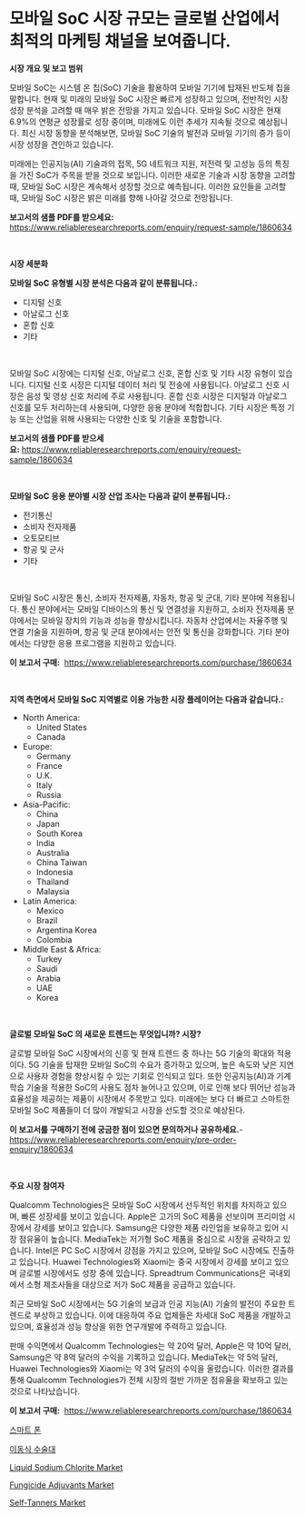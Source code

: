 <p><h1>모바일 SoC 시장 규모는 글로벌 산업에서 최적의 마케팅 채널을 보여줍니다.</h1></p><p><strong>시장 개요 및 보고 범위</strong></p>
<p><p>모바일 SoC는 시스템 온 칩(SoC) 기술을 활용하여 모바일 기기에 탑재된 반도체 칩을 말합니다. 현재 및 미래의 모바일 SoC 시장은 빠르게 성장하고 있으며, 전반적인 시장 성장 분석을 고려할 때 매우 밝은 전망을 가지고 있습니다. 모바일 SoC 시장은 현재 6.9%의 연평균 성장률로 성장 중이며, 미래에도 이런 추세가 지속될 것으로 예상됩니다. 최신 시장 동향을 분석해보면, 모바일 SoC 기술의 발전과 모바일 기기의 증가 등이 시장 성장을 견인하고 있습니다.</p><p>미래에는 인공지능(AI) 기술과의 접목, 5G 네트워크 지원, 저전력 및 고성능 등의 특징을 가진 SoC가 주목을 받을 것으로 보입니다. 이러한 새로운 기술과 시장 동향을 고려할 때, 모바일 SoC 시장은 계속해서 성장할 것으로 예측됩니다. 이러한 요인들을 고려할 때, 모바일 SoC 시장은 밝은 미래를 향해 나아갈 것으로 전망됩니다.</p></p>
<p><strong>보고서의 샘플 PDF를 받으세요:</strong> <a href="https://www.reliableresearchreports.com/enquiry/request-sample/1860634">https://www.reliableresearchreports.com/enquiry/request-sample/1860634</a></p>
<p>&nbsp;</p>
<p><strong>시장 세분화</strong></p>
<p><strong>모바일 SoC 유형별 시장 분석은 다음과 같이 분류됩니다.:</strong></p>
<p><ul><li>디지털 신호</li><li>아날로그 신호</li><li>혼합 신호</li><li>기타</li></ul></p>
<p>&nbsp;</p>
<p><p>모바일 SoC 시장에는 디지털 신호, 아날로그 신호, 혼합 신호 및 기타 시장 유형이 있습니다. 디지털 신호 시장은 디지털 데이터 처리 및 전송에 사용됩니다. 아날로그 신호 시장은 음성 및 영상 신호 처리에 주로 사용됩니다. 혼합 신호 시장은 디지털과 아날로그 신호를 모두 처리하는데 사용되며, 다양한 응용 분야에 적합합니다. 기타 시장은 특정 기능 또는 산업을 위해 사용되는 다양한 신호 및 기술을 포함합니다.</p></p>
<p><strong>보고서의 샘플 PDF를 받으세요:</strong>&nbsp;<a href="https://www.reliableresearchreports.com/enquiry/request-sample/1860634">https://www.reliableresearchreports.com/enquiry/request-sample/1860634</a></p>
<p>&nbsp;</p>
<p><strong> 모바일 SoC 응용 분야별 시장 산업 조사는 다음과 같이 분류됩니다.:</strong></p>
<p><ul><li>전기통신</li><li>소비자 전자제품</li><li>오토모티브</li><li>항공 및 군사</li><li>기타</li></ul></p>
<p>&nbsp;</p>
<p><p>모바일 SoC 시장은 통신, 소비자 전자제품, 자동차, 항공 및 군대, 기타 분야에 적용됩니다. 통신 분야에서는 모바일 디바이스의 통신 및 연결성을 지원하고, 소비자 전자제품 분야에서는 모바일 장치의 기능과 성능을 향상시킵니다. 자동차 산업에서는 자율주행 및 연결 기술을 지원하며, 항공 및 군대 분야에서는 안전 및 통신을 강화합니다. 기타 분야에서는 다양한 응용 프로그램을 지원하고 있습니다.</p></p>
<p><strong>이 보고서 구매:</strong>&nbsp; <a href="https://www.reliableresearchreports.com/purchase/1860634">https://www.reliableresearchreports.com/purchase/1860634</a></p>
<p>&nbsp;</p>
<p><strong>지역 측면에서 모바일 SoC 지역별로 이용 가능한 시장 플레이어는 다음과 같습니다.:</strong></p>
<p><ul>
    <li>
        North America:
        <ul>
            <li>United States</li>
            <li>Canada</li>
        </ul>
    </li>
    <li>
        Europe:
        <ul>
            <li>Germany</li>
            <li>France</li>
            <li>U.K.</li>
            <li>Italy</li>
            <li>Russia</li>
        </ul>
    </li>
    <li>
        Asia-Pacific:
        <ul>
            <li>China</li>
            <li>Japan</li>
            <li>South Korea</li>
            <li>India</li>
            <li>Australia</li>
            <li>China Taiwan</li>
            <li>Indonesia</li>
            <li>Thailand</li>
            <li>Malaysia</li>
        </ul>
    </li>
    <li>
        Latin America:
        <ul>
            <li>Mexico</li>
            <li>Brazil</li>
            <li>Argentina Korea</li>
            <li>Colombia</li>
        </ul>
    </li>
    <li>
        Middle East & Africa:
        <ul>
            <li>Turkey</li>
            <li>Saudi</li>
            <li>Arabia</li>
            <li>UAE</li>
            <li>Korea</li>
        </ul>
    </li>
    </ul></p>
<p>&nbsp;</p>
<p><strong>글로벌 모바일 SoC 의 새로운 트렌드는 무엇입니까? 시장?</strong></p>
<p><p>글로벌 모바일 SoC 시장에서의 신흥 및 현재 트렌드 중 하나는 5G 기술의 확대와 적용이다. 5G 기술을 탑재한 모바일 SoC의 수요가 증가하고 있으며, 높은 속도와 낮은 지연으로 사용자 경험을 향상시킬 수 있는 기회로 인식되고 있다. 또한 인공지능(AI)과 기계 학습 기술을 적용한 SoC의 사용도 점차 늘어나고 있으며, 이로 인해 보다 뛰어난 성능과 효율성을 제공하는 제품이 시장에서 주목받고 있다. 미래에는 보다 더 빠르고 스마트한 모바일 SoC 제품들이 더 많이 개발되고 시장을 선도할 것으로 예상된다.</p></p>
<p><strong>이 보고서를 구매하기 전에 궁금한 점이 있으면 문의하거나 공유하세요.</strong>- <a href="https://www.reliableresearchreports.com/enquiry/pre-order-enquiry/1860634">https://www.reliableresearchreports.com/enquiry/pre-order-enquiry/1860634</a></p>
<p>&nbsp;</p>
<p><strong>주요 시장 참여자</strong></p>
<p><p>Qualcomm Technologies은 모바일 SoC 시장에서 선두적인 위치를 차지하고 있으며, 빠른 성장세를 보이고 있습니다. Apple은 고가의 SoC 제품을 선보이며 프리미엄 시장에서 강세를 보이고 있습니다. Samsung은 다양한 제품 라인업을 보유하고 있어 시장 점유율이 높습니다. MediaTek는 저가형 SoC 제품을 중심으로 시장을 공략하고 있습니다. Intel은 PC SoC 시장에서 강점을 가지고 있으며, 모바일 SoC 시장에도 진출하고 있습니다. Huawei Technologies와 Xiaomi는 중국 시장에서 강세를 보이고 있으며 글로벌 시장에서도 성장 중에 있습니다. Spreadtrum Communications은 국내외에서 소형 제조사들을 대상으로 저가 SoC 제품을 공급하고 있습니다.</p><p>최근 모바일 SoC 시장에서는 5G 기술의 보급과 인공 지능(AI) 기술의 발전이 주요한 트렌드로 부상하고 있습니다. 이에 대응하여 주요 업체들은 차세대 SoC 제품을 개발하고 있으며, 효율성과 성능 향상을 위한 연구개발에 주력하고 있습니다.</p><p>판매 수익면에서 Qualcomm Technologies는 약 20억 달러, Apple은 약 10억 달러, Samsung은 약 8억 달러의 수익을 기록하고 있습니다. MediaTek는 약 5억 달러, Huawei Technologies와 Xiaomi는 약 3억 달러의 수익을 올렸습니다. 이러한 결과를 통해 Qualcomm Technologies가 전체 시장의 절반 가까운 점유율을 확보하고 있는 것으로 나타났습니다.</p></p>
<p><strong>이 보고서 구매:</strong>&nbsp;&nbsp;<a href="https://www.reliableresearchreports.com/purchase/1860634">https://www.reliableresearchreports.com/purchase/1860634</a></p>
<p><p><a href="https://github.com/vs019sa3m8x/Market-Research-Report-List-1/blob/main/4119826192867.md">스마트 폰</a></p><p><a href="https://github.com/lzrvbyqzftro57/Market-Research-Report-List-1/blob/main/9192924192866.md">이동식 수술대</a></p><p><a href="https://github.com/gulaimolin/Market-Research-Report-List-3/blob/main/liquid-sodium-chlorite-market.md">Liquid Sodium Chlorite Market</a></p><p><a href="https://github.com/RoccoManning/Market-Research-Report-List-4/blob/main/fungicide-adjuvants-market.md">Fungicide Adjuvants Market</a></p><p><a href="https://issuu.com/reportprime-2/docs/self-tanners-market-size-2030.pptx">Self-Tanners Market</a></p></p>
